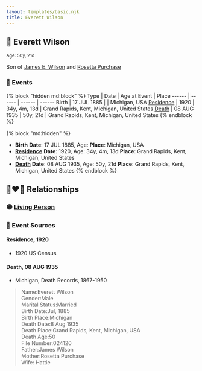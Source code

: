 ```yaml
---
layout: templates/basic.njk
title: Everett Wilson
---
```

## 🔵 Everett Wilson
<small>Age: 50y, 21d</small>

Son of [James E. Wilson](/people/5/54950695) and [Rosetta Purchase](/people/2/27770192)

### 📆 Events

{% block "hidden md:block" %}
Type | Date | Age at Event | Place
------ | ------ | ------ | ------
Birth | 17 JUL 1885 |  | Michigan, USA
[Residence](#event-event-0) | 1920 | 34y, 4m, 13d | Grand Rapids, Kent, Michigan, United States
[Death](#event-event-4) | 08 AUG 1935 | 50y, 21d | Grand Rapids, Kent, Michigan, United States
{% endblock %}

{% block "md:hidden" %}
- **Birth**
**Date**: 17 JUL 1885, Age:
**Place**: Michigan, USA
- **[Residence](#event-event-0)**
**Date**: 1920, Age: 34y, 4m, 13d
**Place**: Grand Rapids, Kent, Michigan, United States
- **[Death](#event-event-4)**
**Date**: 08 AUG 1935, Age: 50y, 21d
**Place**: Grand Rapids, Kent, Michigan, United States
{% endblock %}

## 👩‍❤️‍👨 Relationships

### 🟣 [Living Person](/people/4/43910042)

### 📰 Event Sources

#### <a id="event-event-0"></a> Residence, 1920
* 1920 US Census

#### <a id="event-event-4"></a> Death, 08 AUG 1935
* Michigan, Death Records, 1867-1950
>   
  > Name:Everett Wilson  
  > Gender:Male  
  > Marital Status:Married  
  > Birth Date:Jul, 1885  
  > Birth Place:Michigan  
  > Death Date:8 Aug 1935  
  > Death Place:Grand Rapids, Kent, Michigan, USA  
  > Death Age:50  
  > File Number:024120  
  > Father:James Wilson  
  > Mother:Rosetta Purchase  
  > Wife: Hattie
